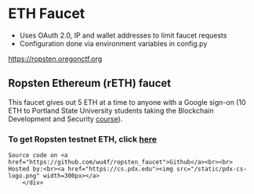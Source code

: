 # ETH Faucet

- Uses OAuth 2.0, IP and wallet addresses to limit faucet requests
- Configuration done via environment variables in config.py

https://ropsten.oregonctf.org


<!doctype html>
<html>
<title>Ropsten Ethereum Faucet</title>
<meta name="viewport" content="width=device-width, initial-scale=1.0">
<link rel=stylesheet type=text/css href="/static/style.css">
<link rel="shortcut icon" type="image/png" href="https://ethereum.org/favicon-32x32.png">

<section>
        <div id="content" class=page>
	<h1>Ropsten Ethereum (rETH) faucet</h1>
	
        
This faucet gives out 5 ETH at a time to anyone with a Google sign-on (10 ETH to Portland State University students taking the Blockchain Development and Security <a href="https://thefengs.com/wuchang/courses/cs410b">course</a>).

<h3>To get Ropsten testnet ETH, click <a href="/eth">here</a></h3>

	Source code on <a href="https://github.com/wu4f/ropsten_faucet">Github</a><br><br>
	Hosted by:<br><a href="https://cs.pdx.edu"><img src="/static/pdx-cs-logo.png" width=300px></a>
        </div>
</section>
</html>
